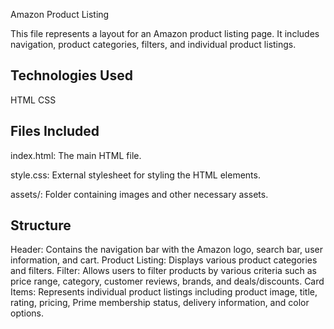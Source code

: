 
Amazon Product Listing

This file represents a layout for an Amazon product listing page. It includes navigation, product categories, filters, and individual product listings.



## Technologies Used
HTML
CSS

## Files Included
index.html: The main HTML file.

style.css: External stylesheet for styling the HTML elements.

assets/: Folder containing images and other necessary assets.
## Structure
Header: Contains the navigation bar with the Amazon logo, search bar, user information, and cart.
Product Listing: Displays various product categories and filters.
Filter: Allows users to filter products by various criteria such as price range, category, customer reviews, brands, and deals/discounts.
Card Items: Represents individual product listings including product image, title, rating, pricing, Prime membership status, delivery information, and color options.